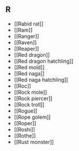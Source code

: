 ## R
- [[Rabid rat]]
- [[Ram]]
- [[Ranger]]
- [[Raven]]
- [[Reaper]]
- [[Red dragon]]
- [[Red dragon hatchling]]
- [[Red mold]]
- [[Red naga]]
- [[Red naga hatchling]]
- [[Roc]]
- [[Rock mole]]
- [[Rock piercer]]
- [[Rock troll]]
- [[Rogue]]
- [[Rope golem]]
- [[Roper]]
- [[Roshi]]
- [[Rothe]]
- [[Rust monster]]
